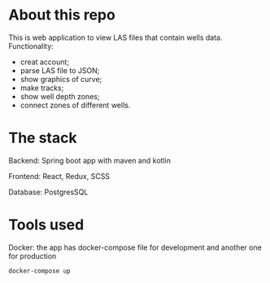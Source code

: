 # About this repo

This is web application to view LAS files that contain wells data. Functionality:

- creat account;
- parse LAS file to JSON;
- show graphics of curve;
- make tracks;
- show well depth zones;
- connect zones of different wells.

# The stack

Backend: Spring boot app with maven and kotlin

Frontend: React, Redux, SCSS

Database: PostgresSQL

# Tools used

Docker:
the app has docker-compose file for development and another one for production

    docker-compose up

